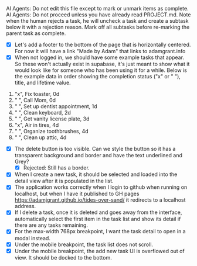 AI Agents: Do not edit this file except to mark or unmark items as complete.
AI Agents: Do not proceed unless you have already read PROJECT.md.
Note when the human rejects a task, he will uncheck a task and create a subtask below it with a rejection reason. Mark off all subtasks before re-marking the parent task as complete.

- [x] Let's add a footer to the bottom of the page that is horizontally centered. For now it will have a link "Made by Adam" that links to adamgrant.info
- [x] When not logged in, we should have some example tasks that appear. So these won't actually exist in supabase, it's just meant to show what it would look like for someone who has been using it for a while. Below is the example data in order showing the completion status ("x" or " "), title, and lifetime value.

1. "x", Fix toaster, 0d
2. " ", Call Mom, 0d
3. " ", Set up dentist appointment, 1d
4. " ", Clean keyboard, 2d
5. " ", Get vanity license plate, 3d
6. "x", Air in tires, 4d
7. " ", Organize toothbrushes, 4d
8. " ", Clean up attic, 4d

- [x] The delete button is too visible. Can we style the button so it has a transparent background and border and have the text underlined and Grey?
    - [x] Rejected: Still has a border.
- [x] When I create a new task, it should be selected and loaded into the detail view after it is populated in the list.
- [x] The application works correctly when I login to github when running on localhost, but when I have it published to GH pages https://adamjgrant.github.io/tides-over-sand/ it redirects to a localhost address.
- [x] If I delete a task, once it is deleted and goes away from the interface, automatically select the first item in the task list and show its detail if there are any tasks remaining.
- [x] For the max-width 768px breakpoint, I want the task detail to open in a modal instead.
- [x] Under the mobile breakpoint, the task list does not scroll.
- [x] Under the mobile breakpoint, the add new task UI is overflowed out of view. It should be docked to the bottom.